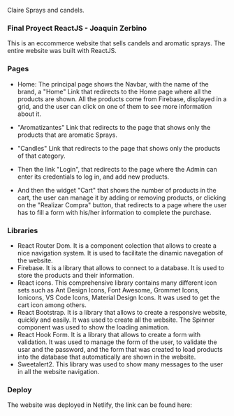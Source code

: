 Claire Sprays and candels.

### Final Proyect ReactJS - Joaquin Zerbino

This is an eccommerce website that sells candels and aromatic sprays. The entire website was built with ReactJS.

### Pages

- Home: The principal page shows the Navbar, with the name of the brand, a "Home" Link that redirects to the Home page where all the products are shown. All the products come from Firebase, displayed in a grid, and the user can click on one of them to see more information about it.

- "Aromatizantes" Link that redirects to the page that shows only the products that are aromatic Sprays.
- "Candles" Link that redirects to the page that shows only the products of that category.
- Then the link "Login", that redirects to the page where the Admin can enter its credentials to log in, and add new products.
- And then the widget "Cart" that shows the number of products in the cart, the user can manage it by adding or removing products, or clicking on the "Realizar Compra" button, that redirects to a page where the user has to fill a form with his/her information to complete the purchase.

### Libraries

- React Router Dom. It is a component colection that allows to create a nice navigation system. It is used to facilitate the dinamic navegation of the website.
- Firebase. It is a library that allows to connect to a database. It is used to store the products and their information.
- React icons. This comprehensive library contains many different icon sets such as Ant Design Icons, Font Awesome, Grommet Icons, Ionicons, VS Code Icons, Material Design Icons. It was used to get the cart icon among others.
- React Bootstrap. It is a library that allows to create a responsive website, quickly and easily. It was used to create all the website. The Spinner component was used to show the loading animation.
- React Hook Form. It is a library that allows to create a form with validation. It was used to manage the form of the user, to validate the usar and the password, and the form that was created to load products into the database that automatically are shown in the website.
- Sweetalert2. This library was used to show many messages to the user in all the website navigation.

### Deploy

The website was deployed in Netlify, the link can be found here:

